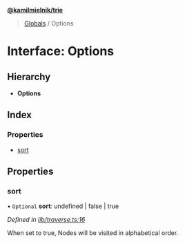 **[@kamilmielnik/trie](../README.md)**

> [Globals](../globals.md) / Options

# Interface: Options

## Hierarchy

* **Options**

## Index

### Properties

* [sort](options.md#sort)

## Properties

### sort

• `Optional` **sort**: undefined \| false \| true

*Defined in [lib/traverse.ts:16](https://github.com/kamilmielnik/trie/blob/4c469aa/src/lib/traverse.ts#L16)*

When set to true, Nodes will be visited in alphabetical order.
